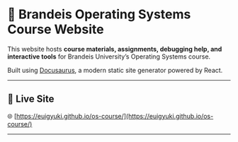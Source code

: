 # 🧠 Brandeis Operating Systems Course Website

This website hosts **course materials, assignments, debugging help, and interactive tools** for Brandeis University’s Operating Systems course.

Built using [Docusaurus](https://docusaurus.io/), a modern static site generator powered by React.

---

## 🚀 Live Site

🌐 [https://euigyuki.github.io/os-course/](https://euigyuki.github.io/os-course/)

---